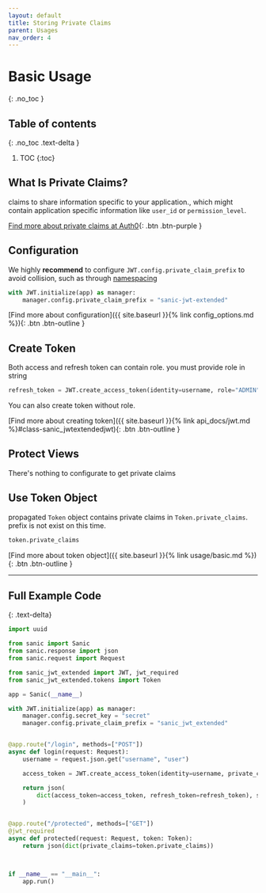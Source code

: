 ```yaml
---
layout: default
title: Storing Private Claims
parent: Usages
nav_order: 4
---
```

# Basic Usage
{: .no_toc }

## Table of contents
{: .no_toc .text-delta }

1. TOC
{:toc}

## What Is Private Claims?

claims to share information specific to your application., which might contain application specific information like `user_id` or `permission_level`.

[Find more about private claims at Auth0](https://auth0.com/docs/tokens/jwt-claims#private-claims){: .btn .btn-purple }

## Configuration

We highly **recommend** to configure `JWT.config.private_claim_prefix` to avoid collision, such as through [namespacing](https://auth0.com/docs/tokens/concepts/claims-namespacing)

```python
with JWT.initialize(app) as manager:
    manager.config.private_claim_prefix = "sanic-jwt-extended"
```

[Find more about configuration]({{ site.baseurl }}{% link config_options.md %}){: .btn .btn-outline }


## Create Token

Both access and refresh token can contain role. you must provide role in string

```python
refresh_token = JWT.create_access_token(identity=username, role="ADMIN")
```

You can also create token without role.

[Find more about creating token]({{ site.baseurl }}{% link api_docs/jwt.md %}#class-sanic_jwtextendedjwt){: .btn .btn-outline }

## Protect Views

There's nothing to configurate to get private claims

## Use Token Object

propagated `Token` object contains private claims in `Token.private_claims`. prefix is not exist on this time. 

```python
token.private_claims
```

[Find more about token object]({{ site.baseurl }}{% link usage/basic.md %}){: .btn .btn-outline }


---

## Full Example Code
{: .text-delta}


```python
import uuid

from sanic import Sanic
from sanic.response import json
from sanic.request import Request

from sanic_jwt_extended import JWT, jwt_required
from sanic_jwt_extended.tokens import Token

app = Sanic(__name__)

with JWT.initialize(app) as manager:
    manager.config.secret_key = "secret"
    manager.config.private_claim_prefix = "sanic_jwt_extended"


@app.route("/login", methods=["POST"])
async def login(request: Request):
    username = request.json.get("username", "user")

    access_token = JWT.create_access_token(identity=username, private_claims={"foo": "bar"})

    return json(
        dict(access_token=access_token, refresh_token=refresh_token), status=200
    )


@app.route("/protected", methods=["GET"])
@jwt_required
async def protected(request: Request, token: Token):
    return json(dict(private_claims=token.private_claims))



if __name__ == "__main__":
    app.run()
```